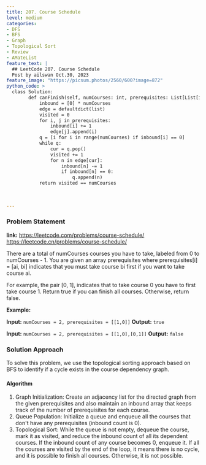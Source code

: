 ```yaml
---
title: 207. Course Schedule
level: medium
categories:
- DFS
- BFS
- Graph
- Topological Sort
- Review
- AMateList
feature_text: |
  ## LeetCode 207. Course Schedule
  Post by ailswan Oct.30, 2023
feature_image: "https://picsum.photos/2560/600?image=872"
python_code: >
  class Solution:
        def canFinish(self, numCourses: int, prerequisites: List[List[int]]) -> bool:
            inbound = [0] * numCourses
            edge = defaultdict(list)
            visited = 0
            for i, j in prerequisites:
                inbound[i] += 1
                edge[j].append(i)
            q = [i for i in range(numCourses) if inbound[i] == 0]
            while q:
                cur = q.pop()
                visited += 1
                for n in edge[cur]:
                    inbound[n] -= 1
                    if inbound[n] == 0:
                        q.append(n)
            return visited == numCourses
                    
            
   
---
```


### Problem Statement
**link:**
https://leetcode.com/problems/course-schedule/
https://leetcode.cn/problems/course-schedule/
 
There are a total of numCourses courses you have to take, labeled from 0 to numCourses - 1. You are given an array prerequisites where prerequisites[i] = [ai, bi] indicates that you must take course bi first if you want to take course ai.

For example, the pair [0, 1], indicates that to take course 0 you have to first take course 1.
Return true if you can finish all courses. Otherwise, return false.

 

**Example:**

**Input:** `numCourses = 2, prerequisites = [[1,0]]`
**Output:** `true`
 
**Input:** `numCourses = 2, prerequisites = [[1,0],[0,1]]`
**Output:** `false`

### Solution Approach
To solve this problem, we use the topological sorting approach based on BFS to identify if a cycle exists in the course dependency graph.

#### Algorithm
1. Graph Initialization: Create an adjacency list for the directed graph from the given prerequisites and also maintain an inbound array that keeps track of the number of prerequisites for each course.
2. Queue Population: Initialize a queue and enqueue all the courses that don't have any prerequisites (inbound count is 0).
3. Topological Sort: While the queue is not empty, dequeue the course, mark it as visited, and reduce the inbound count of all its dependent courses. If the inbound count of any course becomes 0, enqueue it. If all the courses are visited by the end of the loop, it means there is no cycle, and it is possible to finish all courses. Otherwise, it is not possible.